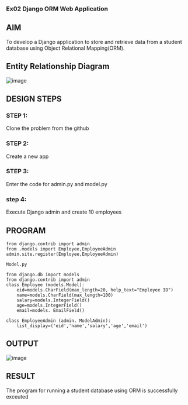 ### Ex02 Django ORM Web Application

## AIM
To develop a Django application to store and retrieve data from a student database using Object Relational Mapping(ORM).

## Entity Relationship Diagram

![image](https://user-images.githubusercontent.com/120443233/234914551-41a60813-155b-4ff0-9088-5d9a170632b7.png)

## DESIGN STEPS

### STEP 1:

Clone the problem from the github

### STEP 2:

Create a new app

### STEP 3:

Enter the code for admin.py and model.py

### step 4:

Execute Django admin and create 10 employees

## PROGRAM
```
from django.contrib import admin
from .models import Employee,EmployeeAdmin
admin.site.register(Employee,EmployeeAdmin)

Model.py

from django.db import models
from django.contrib import admin
class Employee (models.Model): 
    eid=models.CharField(max_length=20, help_text="Employee ID") 
    name=models.CharField(max_length=100) 
    salary=models.IntegerField()
    age=models.IntegerField()
    email=models. EmailField()

class EmployeeAdmin (admin. ModelAdmin):
    list_display=('eid','name','salary','age','email')
```

## OUTPUT

![image](https://user-images.githubusercontent.com/120443233/232672146-6cab932e-62eb-40bd-8791-640bc7021990.png)

## RESULT

The program for running a student database using ORM is successfully exceuted







